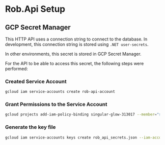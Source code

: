 # Rob.Api Setup

## GCP Secret Manager

This HTTP API uses a connection string to connect to the database.
In development, this connection string is stored using `.NET user-secrets`.

In other environments, this secret is stored in GCP Secret Manager.

For the API to be able to access this secret, the following steps were performed:

### Created Service Account

```bash
gcloud iam service-accounts create rob-api-account
```

### Grant Permissions to the Service Account

```bash
gcloud projects add-iam-policy-binding singular-glow-313017 --member="serviceAccount:rob-api-account@singular-glow-313017.iam.gserviceaccount.com" --role="roles/owner"
```

### Generate the key file

```bash
gcloud iam service-accounts keys create rob_api_secrets.json --iam-account=rob-api-account@singular-glow-313017.iam.gserviceaccount.com
```
